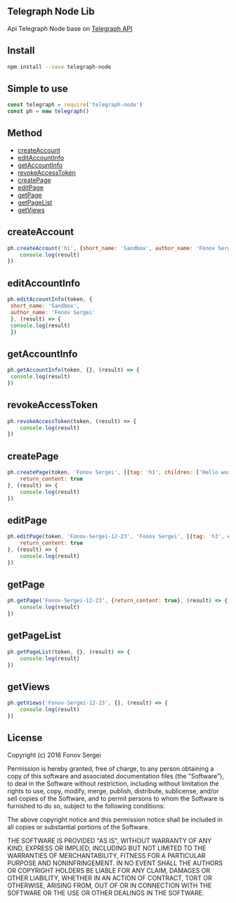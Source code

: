 ## Telegraph Node Lib
Api Telegraph Node base on [Telegraph API](http://telegra.ph/api)
## Install
```bash
npm install --save telegraph-node
```
## Simple to use
```js
const telegraph = require('telegraph-node')
const ph = new telegraph()
```
## Method
- [createAccount](#createaccount)
- [editAccountInfo](#editaccountinfo)
- [getAccountInfo](#getaccountinfo)
- [revokeAccessToken](#revokeaccesstoken)
- [createPage](#createpage)
- [editPage](#editpage)
- [getPage](#getpage)
- [getPageList](#getpagelist)
- [getViews](#getviews)


## createAccount

```js
ph.createAccount('hi', {short_name: 'Sandbox', author_name: 'Fonov Sergei'}, (result) => {
    console.log(result)
})
```

## editAccountInfo

```js
ph.editAccountInfo(token, {
 short_name: 'Sandbox',
 author_name: 'Fonov Sergei'
 }, (result) => {
 console.log(result)
 })
```

## getAccountInfo

```js
ph.getAccountInfo(token, {}, (result) => {
 console.log(result)
})
```

## revokeAccessToken

```js
ph.revokeAccessToken(token, (result) => {
    console.log(result)
})
```

## createPage

```js
ph.createPage(token, 'Fonov Sergei', [{tag: 'h1', children: ['Hello world!']}], {
    return_content: true
}, (result) => {
    console.log(result)
})
```

## editPage

```js
ph.editPage(token, 'Fonov-Sergei-12-23', 'Fonov Sergei', [{tag: 'h3', children: ['Hello world!']}], {
    return_content: true
}, (result) => {
    console.log(result)
})
```

## getPage

```js
ph.getPage('Fonov-Sergei-12-23', {return_content: true}, (result) => {
    console.log(result)
})
```

## getPageList

```js
ph.getPageList(token, {}, (result) => {
    console.log(result)
})
```

## getViews

```js
ph.getViews('Fonov-Sergei-12-23', {}, (result) => {
    console.log(result)
})
```

## License

Copyright (c) 2016 Fonov Sergei

Permission is hereby granted, free of charge, to any person obtaining a copy of this software and associated documentation files (the "Software"), to deal in the Software without restriction, including without limitation the rights to use, copy, modify, merge, publish, distribute, sublicense, and/or sell copies of the Software, and to permit persons to whom the Software is furnished to do so, subject to the following conditions:

The above copyright notice and this permission notice shall be included in all copies or substantial portions of the Software.

THE SOFTWARE IS PROVIDED "AS IS", WITHOUT WARRANTY OF ANY KIND, EXPRESS OR IMPLIED, INCLUDING BUT NOT LIMITED TO THE WARRANTIES OF MERCHANTABILITY, FITNESS FOR A PARTICULAR PURPOSE AND NONINFRINGEMENT. IN NO EVENT SHALL THE AUTHORS OR COPYRIGHT HOLDERS BE LIABLE FOR ANY CLAIM, DAMAGES OR OTHER LIABILITY, WHETHER IN AN ACTION OF CONTRACT, TORT OR OTHERWISE, ARISING FROM, OUT OF OR IN CONNECTION WITH THE SOFTWARE OR THE USE OR OTHER DEALINGS IN THE SOFTWARE.